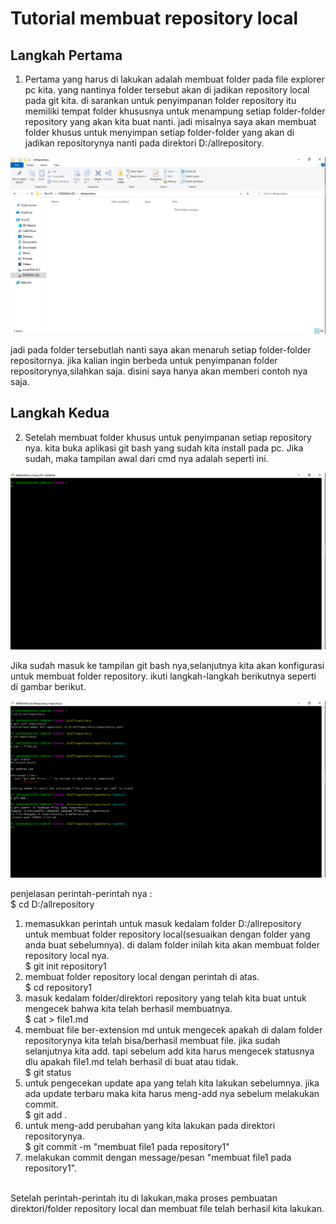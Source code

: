 # Tutorial membuat repository local

## Langkah Pertama
1. Pertama yang harus di lakukan adalah membuat folder pada file explorer pc kita. yang nantinya folder tersebut akan di jadikan repository local pada git kita. di sarankan untuk penyimpanan folder repository itu memiliki tempat folder khususnya untuk menampung setiap folder-folder repository yang akan kita buat nanti. jadi misalnya saya akan membuat folder khusus untuk menyimpan setiap folder-folder yang akan di jadikan repositorynya nanti pada direktori D:/allrepository. <br>

![Gambar penyimpanan folder repository](../img/savesrepository.png) <br>

jadi pada folder tersebutlah nanti saya akan menaruh setiap folder-folder repositornya. jika kalian ingin berbeda untuk penyimpanan folder repositorynya,silahkan saja. disini saya hanya akan memberi contoh nya saja.

### <h2> Langkah Kedua
2. Setelah membuat folder khusus untuk penyimpanan setiap repository nya. kita buka aplikasi git bash yang sudah kita install pada pc. Jika sudah, maka tampilan awal dari cmd nya adalah seperti ini. <br>

![Gambar tampilan awal gitbash](../img/tampilanawalgitbash.png) <br>

Jika sudah masuk ke tampilan git bash nya,selanjutnya kita akan konfigurasi untuk membuat folder repository. ikuti langkah-langkah berikutnya seperti di gambar berikut. <br>

![Gambar konfigurasi membuat repository](../img/configpembuatanrepositorylocal.png) <br>

penjelasan perintah-perintah nya : <br>
$ cd D:/allrepository
1. memasukkan perintah untuk masuk kedalam folder D:/allrepository untuk membuat folder repository local(sesuaikan dengan folder yang anda buat sebelumnya). di dalam folder inilah kita akan membuat folder repository local nya. <br>
$ git init repository1
2. membuat folder repository local dengan perintah di atas. <br>
$ cd repository1
3. masuk kedalam folder/direktori repository yang telah kita buat untuk mengecek bahwa kita telah berhasil membuatnya. <br>
$ cat > file1.md
4. membuat file ber-extension md untuk mengecek apakah di dalam folder repositorynya kita telah bisa/berhasil membuat file. jika sudah selanjutnya kita add. tapi sebelum add kita harus mengecek statusnya dlu apakah file1.md telah berhasil di buat atau tidak. <br>
$ git status
5. untuk pengecekan update apa yang telah kita lakukan sebelumnya. jika ada update terbaru maka kita harus meng-add nya sebelum melakukan commit. <br>
$ git add .
6. untuk meng-add perubahan yang kita lakukan pada direktori repositorynya. <br>
$ git commit -m "membuat file1 pada repository1"
7. melakukan commit dengan message/pesan "membuat file1 pada repository1". <br><br>

Setelah perintah-perintah itu di lakukan,maka proses pembuatan direktori/folder repository local dan membuat file telah berhasil kita lakukan.





